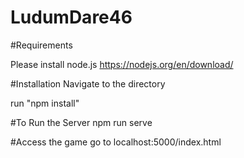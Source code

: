 
# LudumDare46

#Requirements

Please install node.js 
https://nodejs.org/en/download/

#Installation
Navigate to the directory

run "npm install"

#To Run the Server
npm run serve

#Access the game
go to localhost:5000/index.html